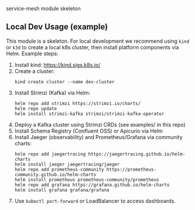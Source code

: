 service-mesh module skeleton


## Local Dev Usage (example)
This module is a skeleton. For local development we recommend using `kind` or `k3d` to create a local k8s cluster,
then install platform components via Helm. Example steps:

1. Install kind: https://kind.sigs.k8s.io/
2. Create a cluster:
   ```
   kind create cluster --name dev-cluster
   ```
3. Install Strimzi (Kafka) via Helm:
   ```
   helm repo add strimzi https://strimzi.io/charts/
   helm repo update
   helm install strimzi-kafka strimzi/strimzi-kafka-operator
   ```
4. Deploy a Kafka cluster using Strimzi CRDs (see examples/ in this repo)
5. Install Schema Registry (Confluent OSS) or Apicurio via Helm
6. Install Jaeger (observability) and Prometheus/Grafana via community charts:
   ```
   helm repo add jaegertracing https://jaegertracing.github.io/helm-charts
   helm install jaeger jaegertracing/jaeger
   helm repo add prometheus-community https://prometheus-community.github.io/helm-charts
   helm install prometheus prometheus-community/prometheus
   helm repo add grafana https://grafana.github.io/helm-charts
   helm install grafana grafana/grafana
   ```
7. Use `kubectl port-forward` or LoadBalancer to access dashboards.
